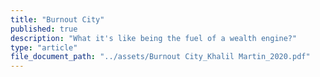 ```yaml
---
title: "Burnout City"
published: true
description: "What it's like being the fuel of a wealth engine?"
type: "article"
file_document_path: "../assets/Burnout City_Khalil Martin_2020.pdf"
---
```

<object data="/assets/Burnout_City_Khalil Martin_2020.pdf" width="100%" height="1000" type='application/pdf'></object>


